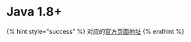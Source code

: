 # Java 1.8+

{% hint style="success" %}
对应的[官方页面地址](https://docs.passwordless.dev/guide/backend/java.html)
{% endhint %}
